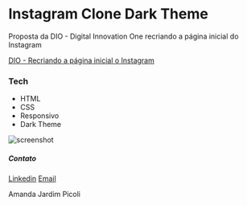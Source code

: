 # Instagram Clone Dark Theme

Proposta da DIO - Digital Innovation One recriando a página inicial do Instagram

[DIO - Recriando a página inicial o Instagram](https://web.digitalinnovation.one/track/everis-fullstack-developer)

### Tech
  - HTML
  - CSS
  - Responsivo
  - Dark Theme
  
![screenshot](https://i.imgur.com/2rMYPBf.png)
##### Contato

[Linkedin](https://www.linkedin.com/in/amandajardimpicoli/)
[Email](mailto:amandajardimpicoli@gmail.com)

Amanda Jardim Picoli
